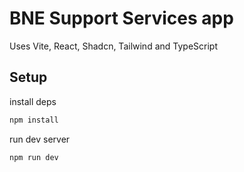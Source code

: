 # BNE Support Services app

Uses Vite, React, Shadcn, Tailwind and TypeScript

## Setup

install deps
```bash
npm install
```

run dev server
```bash
npm run dev
```

